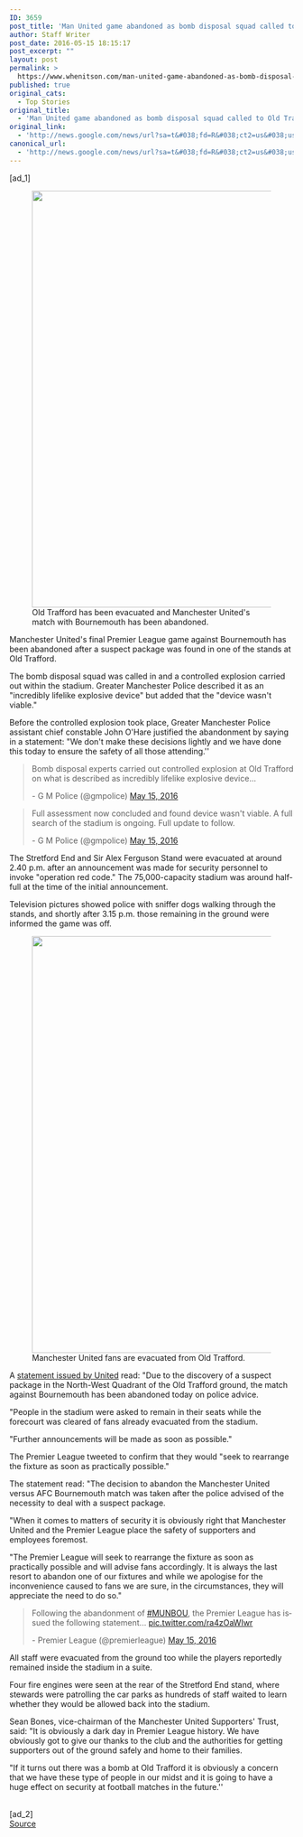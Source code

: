 ```yaml
---
ID: 3659
post_title: 'Man United game abandoned as bomb disposal squad called to Old Trafford &#8211; ESPN FC'
author: Staff Writer
post_date: 2016-05-15 18:15:17
post_excerpt: ""
layout: post
permalink: >
  https://www.whenitson.com/man-united-game-abandoned-as-bomb-disposal-squad-called-to-old-trafford-espn-fc/
published: true
original_cats:
  - Top Stories
original_title:
  - 'Man United game abandoned as bomb disposal squad called to Old Trafford - ESPN FC'
original_link:
  - 'http://news.google.com/news/url?sa=t&#038;fd=R&#038;ct2=us&#038;usg=AFQjCNHK8VyVHqI_1Dzzq8preH-eqm6HQQ&#038;clid=c3a7d30bb8a4878e06b80cf16b898331&#038;cid=52779108315016&#038;ei=aLw4V8DJJsnOhAGMv5OgBw&#038;url=http://www.espnfc.com/barclays-premier-league/story/2873148/man-united-game-abandoned-after-bomb-disposal-squad-called-in'
canonical_url:
  - 'http://news.google.com/news/url?sa=t&#038;fd=R&#038;ct2=us&#038;usg=AFQjCNHK8VyVHqI_1Dzzq8preH-eqm6HQQ&#038;clid=c3a7d30bb8a4878e06b80cf16b898331&#038;cid=52779108315016&#038;ei=aLw4V8DJJsnOhAGMv5OgBw&#038;url=http://www.espnfc.com/barclays-premier-league/story/2873148/man-united-game-abandoned-after-bomb-disposal-squad-called-in'
---
```

 [ad_1]
<br><div readability="73.087248322148"><figure class="video"><div data-video-id="2873199" data-start-on-click="1" class="video-placeholder videoplayer" data-video-index="0"><div class="video-placeholder-content"><div class="picture">
				<img width="738" src="http://www.whenitson.com/wp-content/uploads/2016/05/Man-United-game-abandoned-as-bomb-disposal-squad-called-to-Old-Trafford-ESPN-FC.jpg"/></div></div><figcaption>Old Trafford has been evacuated and Manchester United's match with Bournemouth has been abandoned. </figcaption></div></figure><p>Manchester United's final Premier League game against Bournemouth has been abandoned after a suspect package was found in one of the stands at Old Trafford.</p>
<p>The bomb disposal squad was called in and a controlled explosion carried out within the stadium. Greater Manchester Police described it as an "incredibly lifelike explosive device" but added that the "device wasn't viable."</p>
<p>Before the controlled explosion took place, Greater Manchester Police assistant chief constable John O'Hare justified the abandonment by saying in a statement: "We don't make these decisions lightly and we have done this today to ensure the safety of all those attending.''</p>

<blockquote class="twitter-tweet" data-lang="en" readability="5.5813953488372">
<p dir="ltr" lang="en">Bomb disposal experts carried out controlled explosion at Old Trafford on what is described as incredibly lifelike explosive device...</p>
- G M Police (@gmpolice) <a href="https://twitter.com/gmpolice/status/731894268323889152">May 15, 2016</a></blockquote>

<blockquote class="twitter-tweet" data-lang="en" readability="5.558282208589">
<p dir="ltr" lang="en">Full assessment now concluded and found device wasn't viable. A full search of the stadium is ongoing. Full update to follow.</p>
- G M Police (@gmpolice) <a href="https://twitter.com/gmpolice/status/731896751821586437">May 15, 2016</a></blockquote>
<p>The Stretford End and Sir Alex Ferguson Stand were evacuated at around 2.40 p.m. after an announcement was made for security personnel to invoke "operation red code." The 75,000-capacity stadium was around half-full at the time of the initial announcement.</p>
<p>Television pictures showed police with sniffer dogs walking through the stands, and shortly after 3.15 p.m. those remaining in the ground were informed the game was off.</p>
<figure><img width="738" src="http://www.whenitson.com/wp-content/uploads/2016/05/1463336117_130_Man-United-game-abandoned-as-bomb-disposal-squad-called-to-Old-Trafford-ESPN-FC.jpg"/><figcaption>Manchester United fans are evacuated from Old Trafford.</figcaption></figure><p>A <a href="http://www.manutd.com/en/News-And-Features/Football-News/2016/May/manchester-united-match-against-bournemouth-abandoned.aspx" target="_blank">statement issued by United</a> read: "Due to the discovery of a suspect package in the North-West Quadrant of the Old Trafford ground, the match against Bournemouth has been abandoned today on police advice.</p>
<p>"People in the stadium were asked to remain in their seats while the forecourt was cleared of fans already evacuated from the stadium.</p>
<p>"Further announcements will be made as soon as possible."</p>
<p>The Premier League tweeted to confirm that they would "seek to rearrange the fixture as soon as practically possible."</p>
<p>The statement read: "The decision to abandon the Manchester United versus AFC Bournemouth match was taken after the police advised of the necessity to deal with a suspect package.</p>
<p>"When it comes to matters of security it is obviously right that Manchester United and the Premier League place the safety of supporters and employees foremost.</p>
<p>"The Premier League will seek to rearrange the fixture as soon as practically possible and will advise fans accordingly. It is always the last resort to abandon one of our fixtures and while we apologise for the inconvenience caused to fans we are sure, in the circumstances, they will appreciate the need to do so."</p>



<blockquote class="twitter-tweet" data-lang="en" readability="5.125">
<p dir="ltr" lang="en">Following the abandonment of <a href="https://twitter.com/hashtag/MUNBOU?src=hash">#MUNBOU</a>, the Premier League has issued the following statement... <a href="https://t.co/ra4zOaWIwr">pic.twitter.com/ra4zOaWIwr</a></p>
- Premier League (@premierleague) <a href="https://twitter.com/premierleague/status/731862130706817024">May 15, 2016</a></blockquote>
<p>All staff were evacuated from the ground too while the players reportedly remained inside the stadium in a suite.</p>
<p>Four fire engines were seen at the rear of the Stretford End stand, where stewards were patrolling the car parks as hundreds of staff waited to learn whether they would be allowed back into the stadium.</p>
<p>Sean Bones, vice-chairman of the Manchester United Supporters' Trust, said: "It is obviously a dark day in Premier League history. We have obviously got to give our thanks to the club and the authorities for getting supporters out of the ground safely and home to their families.</p>
<p>"If it turns out there was a bomb at Old Trafford it is obviously a concern that we have these type of people in our midst and it is going to have a huge effect on security at football matches in the future.''</p></div>
<br>[ad_2]
<br><a href="http://news.google.com/news/url?sa=t&#038;fd=R&#038;ct2=us&#038;usg=AFQjCNHK8VyVHqI_1Dzzq8preH-eqm6HQQ&#038;clid=c3a7d30bb8a4878e06b80cf16b898331&#038;cid=52779108315016&#038;ei=aLw4V8DJJsnOhAGMv5OgBw&#038;url=http://www.espnfc.com/barclays-premier-league/story/2873148/man-united-game-abandoned-after-bomb-disposal-squad-called-in">Source </a>